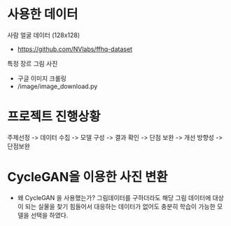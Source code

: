 # 사용한 데이터 
사람 얼굴 데이터 (128x128)
- https://github.com/NVlabs/ffhq-dataset

특정 장르 그림 사진
- 구글 이미지 크롤링 
- /image/image_download.py 

# 프로젝트 진행상황 
주제선정 -> 데이터 수집 -> 모델 구성 -> 결과 확인 -> 단점 보완 -> 개선 방향성 -> 단점보완


# CycleGAN을 이용한 사진 변환 
- 왜 CycleGAN 을 사용했는가?
그림데이터를 구하더라도 해당 그림 데이터에 대상이 되는 실물을 찾기 힘들어서 
대응하는 데이터가 없어도 충분히 학습이 가능한 모델을 선택을 하였다. 
 

